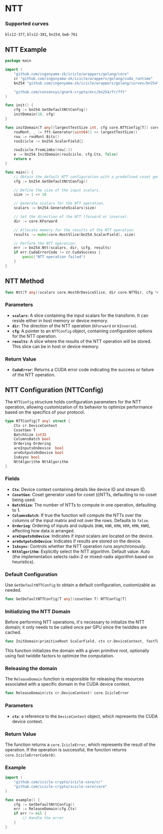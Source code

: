 # NTT

### Supported curves

`bls12-377`, `bls12-381`, `bn254`, `bw6-761`

## NTT Example

```go
package main

import (
	"github.com/ingonyama-zk/icicle/wrappers/golang/core"
	cr "github.com/ingonyama-zk/icicle/wrappers/golang/cuda_runtime"
	bn254 "github.com/ingonyama-zk/icicle/wrappers/golang/curves/bn254"

	"github.com/consensys/gnark-crypto/ecc/bn254/fr/fft"
)

func init() {
	cfg := bn254.GetDefaultNttConfig()
	initDomain(18, cfg)
}

func initDomain[T any](largestTestSize int, cfg core.NTTConfig[T]) core.IcicleError {
	rouMont, _ := fft.Generator(uint64(1 << largestTestSize))
	rou := rouMont.Bits()
	rouIcicle := bn254.ScalarField{}

	rouIcicle.FromLimbs(rou[:])
	e := bn254.InitDomain(rouIcicle, cfg.Ctx, false)
	return e
}

func main() {
	// Obtain the default NTT configuration with a predefined coset generator.
	cfg := bn254.GetDefaultNttConfig()

	// Define the size of the input scalars.
	size := 1 << 18

	// Generate scalars for the NTT operation.
	scalars := bn254.GenerateScalars(size)

	// Set the direction of the NTT (forward or inverse).
	dir := core.KForward

	// Allocate memory for the results of the NTT operation.
	results := make(core.HostSlice[bn254.ScalarField], size)

	// Perform the NTT operation.
	err := bn254.Ntt(scalars, dir, &cfg, results)
	if err.CudaErrorCode != cr.CudaSuccess {
		panic("NTT operation failed")
	}
}
```

## NTT Method

```go
func Ntt[T any](scalars core.HostOrDeviceSlice, dir core.NTTDir, cfg *core.NTTConfig[T], results core.HostOrDeviceSlice) core.IcicleError
```

### Parameters

- **`scalars`**: A slice containing the input scalars for the transform. It can reside either in host memory or device memory.
- **`dir`**: The direction of the NTT operation (`KForward` or `KInverse`).
- **`cfg`**: A pointer to an `NTTConfig` object, containing configuration options for the NTT operation.
- **`results`**: A slice where the results of the NTT operation will be stored. This slice can be in host or device memory.

### Return Value

- **`CudaError`**: Returns a CUDA error code indicating the success or failure of the NTT operation.

## NTT Configuration (NTTConfig)

The `NTTConfig` structure holds configuration parameters for the NTT operation, allowing customization of its behavior to optimize performance based on the specifics of your protocol.

```go
type NTTConfig[T any] struct {
    Ctx cr.DeviceContext
    CosetGen T
    BatchSize int32
    ColumnsBatch bool
    Ordering Ordering
    areInputsOnDevice  bool
    areOutputsOnDevice bool
    IsAsync bool
    NttAlgorithm NttAlgorithm
}
```

### Fields

- **`Ctx`**: Device context containing details like device ID and stream ID.
- **`CosetGen`**: Coset generator used for coset (i)NTTs, defaulting to no coset being used.
- **`BatchSize`**: The number of NTTs to compute in one operation, defaulting to 1.
- **`ColumnsBatch`**: If true the function will compute the NTTs over the columns of the input matrix and not over the rows. Defaults to `false`.
- **`Ordering`**: Ordering of inputs and outputs (`KNN`, `KNR`, `KRN`, `KRR`, `KMN`, `KNM`), affecting how data is arranged.
- **`areInputsOnDevice`**: Indicates if input scalars are located on the device.
- **`areOutputsOnDevice`**: Indicates if results are stored on the device.
- **`IsAsync`**: Controls whether the NTT operation runs asynchronously.
- **`NttAlgorithm`**: Explicitly select the NTT algorithm. Default value: Auto (the implementation selects radix-2 or mixed-radix algorithm based on heuristics).

### Default Configuration

Use `GetDefaultNTTConfig` to obtain a default configuration, customizable as needed.

```go
func GetDefaultNTTConfig[T any](cosetGen T) NTTConfig[T]
```

### Initializing the NTT Domain

Before performing NTT operations, it's necessary to initialize the NTT domain; it only needs to be called once per GPU since the twiddles are cached.

```go
func InitDomain(primitiveRoot ScalarField, ctx cr.DeviceContext, fastTwiddles bool) core.IcicleError
```

This function initializes the domain with a given primitive root, optionally using fast twiddle factors to optimize the computation.

### Releasing the domain

The `ReleaseDomain` function is responsible for releasing the resources associated with a specific domain in the CUDA device context.

```go
func ReleaseDomain(ctx cr.DeviceContext) core.IcicleError
```

### Parameters

- **`ctx`**: a reference to the `DeviceContext` object, which represents the CUDA device context.

### Return Value

The function returns a `core.IcicleError`, which represents the result of the operation. If the operation is successful, the function returns `core.IcicleErrorCode(0)`.

### Example

```go
import (
    "github.com/icicle-crypto/icicle-core/cr"
    "github.com/icicle-crypto/icicle-core/core"
)

func example() {
    cfg := GetDefaultNttConfig()
	err := ReleaseDomain(cfg.Ctx)
    if err != nil {
        // Handle the error
    }
}
```
